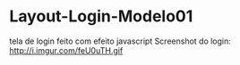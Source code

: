 # Layout-Login-Modelo01
tela de login feito com efeito javascript
Screenshot do login: http://i.imgur.com/feU0uTH.gif
